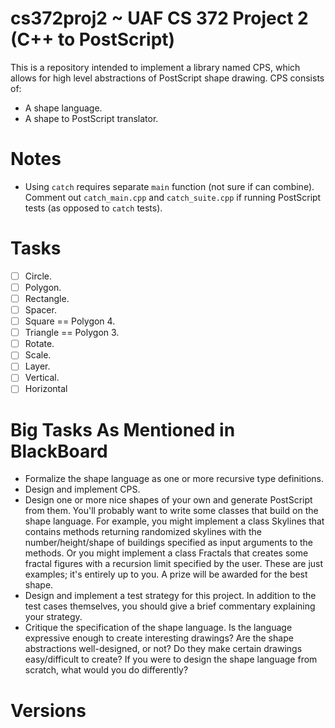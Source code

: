 
# cs372proj2 ~ UAF CS 372 Project 2 (C++ to PostScript)

This is a repository intended to implement a library named CPS, which allows for high level abstractions of PostScript shape drawing.
CPS consists of:
- A shape language.
- A shape to PostScript translator.

# Notes

- Using `catch` requires separate `main` function (not sure if can combine). Comment out `catch_main.cpp` and `catch_suite.cpp` if running PostScript tests (as opposed to `catch` tests).

# Tasks

- [ ] Circle.
- [ ] Polygon.
- [ ] Rectangle.
- [ ] Spacer.
- [ ] Square == Polygon 4.
- [ ] Triangle == Polygon 3.
- [ ] Rotate.
- [ ] Scale.
- [ ] Layer.
- [ ] Vertical.
- [ ] Horizontal

# Big Tasks As Mentioned in BlackBoard

- Formalize the shape language as one or more recursive type definitions.
- Design and implement CPS.
- Design one or more nice shapes of your own and generate PostScript from them. You'll probably want to write some classes that build on the shape language. For example, you might implement a class Skylines that contains methods returning randomized skylines with the number/height/shape of buildings specified as input arguments to the methods. Or you might implement a class Fractals that creates some fractal figures with a recursion limit specified by the user. These are just examples; it's entirely up to you. A prize will be awarded for the best shape.
- Design and implement a test strategy for this project. In addition to the test cases themselves, you should give a brief commentary explaining your strategy.
- Critique the specification of the shape language. Is the language expressive enough to create interesting drawings? Are the shape abstractions well-designed, or not? Do they make certain drawings easy/difficult to create? If you were to design the shape language from scratch, what would you do differently?

# Versions


